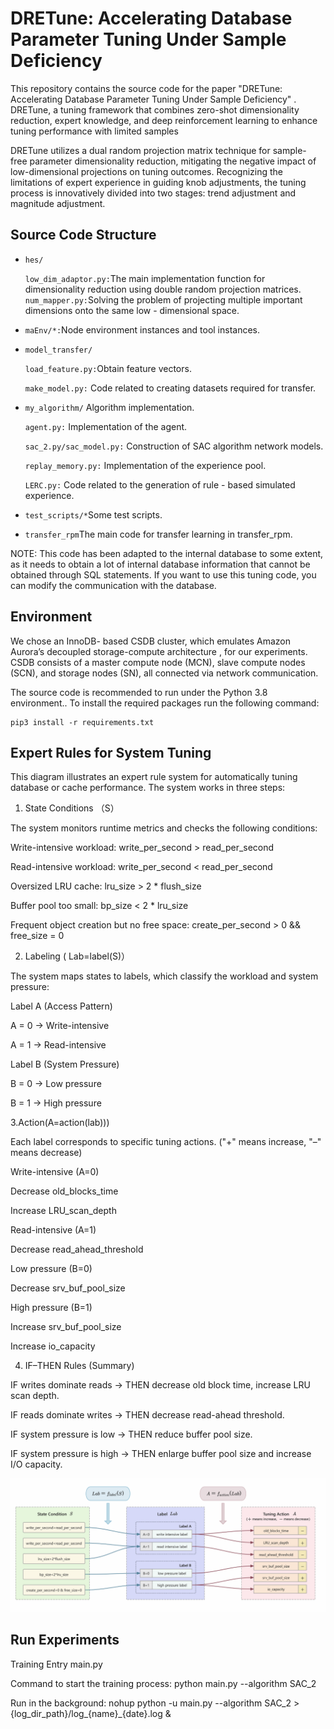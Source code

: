 # DRETune: Accelerating Database Parameter Tuning Under Sample Deficiency
This repository contains the source code for the paper "DRETune: Accelerating Database Parameter Tuning
Under Sample Deficiency" . DRETune, a tuning framework that combines zero-shot
dimensionality reduction, expert knowledge, and deep
reinforcement learning to enhance tuning performance
with limited samples

DRETune utilizes a
dual random projection matrix technique for sample-
free parameter dimensionality reduction, mitigating
the negative impact of low-dimensional projections on
tuning outcomes. Recognizing the limitations of expert
experience in guiding knob adjustments, the tuning
process is innovatively divided into two stages: trend
adjustment and magnitude adjustment.

## Source Code Structure

- `hes/`

    `low_dim_adaptor.py:`The main implementation function for dimensionality reduction using double random projection matrices.
    `num_mapper.py:`Solving the problem of projecting multiple important dimensions onto the same low - dimensional space.
- `maEnv/*:`Node environment instances and tool instances.
- `model_transfer/`

  `load_feature.py:`Obtain feature vectors.

  `make_model.py:` Code related to creating datasets required for transfer.
  
- `my_algorithm/` Algorithm implementation.
  
  `agent.py:` Implementation of the agent.
  
  `sac_2.py/sac_model.py:` Construction of SAC algorithm network models.

  `replay_memory.py:` Implementation of the experience pool.

  `LERC.py:` Code related to the generation of rule - based simulated experience.

- `test_scripts/*`Some test scripts.

- `transfer_rpm`The main code for transfer learning in transfer_rpm.

NOTE: This code has been adapted to the internal database to some extent, as it needs to obtain a lot of internal database information that cannot be obtained through SQL statements. If you want to use this tuning code, you can modify the communication with the database.
## Environment

We chose an InnoDB-
based CSDB cluster, which emulates Amazon Aurora’s
decoupled storage-compute architecture , for our
experiments. CSDB consists of a master compute node (MCN),
slave compute nodes (SCN), and storage nodes (SN), all
connected via network communication.

The source code is recommended to run under the Python 3.8 environment.. To install the required packages run the following command:

    pip3 install -r requirements.txt    

## Expert Rules for System Tuning

This diagram illustrates an expert rule system for automatically tuning database or cache performance. The system works in three steps:

1. State Conditions （S）

The system monitors runtime metrics and checks the following conditions:

Write-intensive workload: write_per_second > read_per_second

Read-intensive workload: write_per_second < read_per_second

Oversized LRU cache: lru_size > 2 * flush_size

Buffer pool too small: bp_size < 2 * lru_size

Frequent object creation but no free space: create_per_second > 0 && free_size = 0

2. Labeling (
Lab=label(S)）

The system maps states to labels, which classify the workload and system pressure:

Label A (Access Pattern)

A = 0 → Write-intensive

A = 1 → Read-intensive

Label B (System Pressure)

B = 0 → Low pressure

B = 1 → High pressure

3.Action(A=action(lab)))

Each label corresponds to specific tuning actions.
("+" means increase, "–" means decrease)

Write-intensive (A=0)

Decrease old_blocks_time

Increase LRU_scan_depth

Read-intensive (A=1)

Decrease read_ahead_threshold

Low pressure (B=0)

Decrease srv_buf_pool_size

High pressure (B=1)

Increase srv_buf_pool_size

Increase io_capacity

4. IF–THEN Rules (Summary)

IF writes dominate reads → THEN decrease old block time, increase LRU scan depth.

IF reads dominate writes → THEN decrease read-ahead threshold.

IF system pressure is low → THEN reduce buffer pool size.

IF system pressure is high → THEN enlarge buffer pool size and increase I/O capacity.

![img.png](img.png)
## Run Experiments

Training Entry main.py

Command to start the training process: python main.py --algorithm SAC_2

Run in the background: nohup python -u main.py --algorithm SAC_2 > {log_dir_path}/log_{name}_{date}.log &